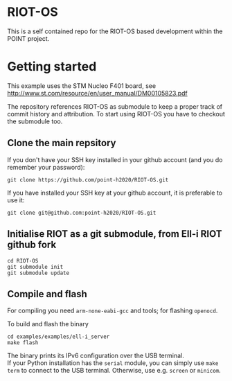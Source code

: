 # RIOT-OS

This is a self contained repo for the RIOT-OS based development within the POINT project.

# Getting started

This example uses the STM Nucleo F401 board, see
http://www.st.com/resource/en/user_manual/DM00105823.pdf

The repository references RIOT-OS as submodule to keep a proper track
of commit history and attribution.  To start using RIOT-OS you have to
checkout the submodule too.

## Clone the main repsitory

If you don't have your SSH key installed in your github account (and you do remember your password):
```
git clone https://github.com/point-h2020/RIOT-OS.git
```
If you have installed your SSH key at your github account, it is preferable to use it:
```
git clone git@github.com:point-h2020/RIOT-OS.git
```

## Initialise RIOT as a git submodule, from Ell-i RIOT github fork

```
cd RIOT-OS
git submodule init
git submodule update
```

## Compile and flash

For compiling you need `arm-none-eabi-gcc` and tools; for flashing `openocd`.

To build and flash the binary
```
cd examples/examples/ell-i_server
make flash
```

The binary prints its IPv6 configuration over the USB terminal.  
If your Python installation has the `serial` module, 
you can simply use `make term` to connect to the USB terminal.
Otherwise, use e.g. `screen` or `minicom`.
